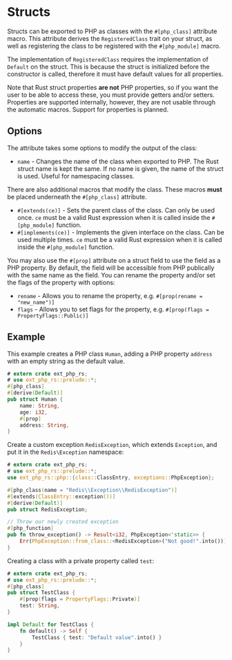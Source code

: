 # Structs

Structs can be exported to PHP as classes with the `#[php_class]` attribute
macro. This attribute derives the `RegisteredClass` trait on your struct, as
well as registering the class to be registered with the `#[php_module]` macro.

The implementation of `RegisteredClass` requires the implementation of `Default`
on the struct. This is because the struct is initialized before the constructor
is called, therefore it must have default values for all properties.

Note that Rust struct properties **are not** PHP properties, so if you want the
user to be able to access these, you must provide getters and/or setters.
Properties are supported internally, however, they are not usable through the
automatic macros. Support for properties is planned.

## Options

The attribute takes some options to modify the output of the class:

- `name` - Changes the name of the class when exported to PHP. The Rust struct
  name is kept the same. If no name is given, the name of the struct is used.
  Useful for namespacing classes.

There are also additional macros that modify the class. These macros **must** be
placed underneath the `#[php_class]` attribute.

- `#[extends(ce)]` - Sets the parent class of the class. Can only be used once.
  `ce` must be a valid Rust expression when it is called inside the
  `#[php_module]` function.
- `#[implements(ce)]` - Implements the given interface on the class. Can be used
  multiple times. `ce` must be a valid Rust expression when it is called inside
  the `#[php_module]` function.

You may also use the `#[prop]` attribute on a struct field to use the field as a
PHP property. By default, the field will be accessible from PHP publically with
the same name as the field. You can rename the property and/or set the flags of
the property with options:

- `rename` - Allows you to rename the property, e.g.
  `#[prop(rename = "new_name")]`
- `flags` - Allows you to set flags for the property, e.g.
  `#[prop(flags = PropertyFlags::Public)]`

## Example

This example creates a PHP class `Human`, adding a PHP property `address` with
an empty string as the default value.

```rust
# extern crate ext_php_rs;
# use ext_php_rs::prelude::*;
#[php_class]
#[derive(Default)]
pub struct Human {
    name: String,
    age: i32,
    #[prop]
    address: String,
}
```

Create a custom exception `RedisException`, which extends `Exception`, and put
it in the `Redis\Exception` namespace:

```rust
# extern crate ext_php_rs;
# use ext_php_rs::prelude::*;
use ext_php_rs::php::{class::ClassEntry, exceptions::PhpException};

#[php_class(name = "Redis\\Exception\\RedisException")]
#[extends(ClassEntry::exception())]
#[derive(Default)]
pub struct RedisException;

// Throw our newly created exception
#[php_function]
pub fn throw_exception() -> Result<i32, PhpException<'static>> {
    Err(PhpException::from_class::<RedisException>("Not good!".into()))
}
```

Creating a class with a private property called `test`:

```rust
# extern crate ext_php_rs;
# use ext_php_rs::prelude::*;
#[php_class]
pub struct TestClass {
    #[prop(flags = PropertyFlags::Private)]
    test: String,
}

impl Default for TestClass {
    fn default() -> Self {
        TestClass { test: "Default value".into() }
    }
}
```
